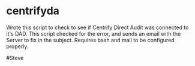 # centrifyda
Wrote this script to check to see if Centrify Direct Audit was connected to it's DAD. This script checked for the error, and sends an email with the Server to fix in the subject. Requires bash and mail to be configured properly. 

#Steve 

